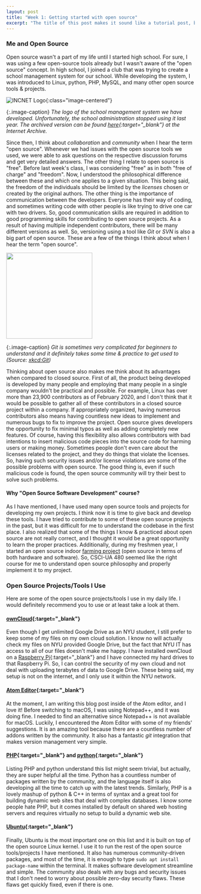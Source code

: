 ```yaml
---
layout: post
title: "Week 1: Getting started with open source"
excerpt: "The title of this post makes it sound like a tutorial post, but this post is actually about my journey with open source"
---
```


### Me and Open Source
Open source wasn't a part of my life until I started high school. For sure, I was using a few open-source tools already but I wasn't aware of the "open source" concept. In high school, I joined a club that was trying to create a school management system for our school. While developing the system, I was introduced to Linux, python, PHP, MySQL, and many other open source tools & projects.

![INCNET Logo](/woswos-weekly/images/incnet.png){:class="image-centered"}

{:.image-caption}
*The logo of the school management system we have developed. Unfortunately, the school administration stopped using it last year. The archived version can be found [here](https://web.archive.org/web/20190724201809/http://incnet.tevitol.org:80/incnet/){:target="_blank"} at the Internet Archive.*

Since then, I think about *collaboration* and *community* when I hear the term "open source". Whenever we had issues with the open source tools we used, we were able to ask questions on the respective discussion forums and get very detailed answers. The other thing I relate to open source is "free". Before last week's class, I was considering "free" as in both "free of charge" and "freedom". Now, I understood the philosophical difference between these and which one applies to a given situation. This being said, the freedom of the individuals should be limited by the *licenses* chosen or created by the original authors. The other thing is the importance of communication between the developers. Everyone has their way of coding, and sometimes writing code with other people is like trying to drive one car with two drivers. So, good communication skills are required in addition to good programming skills for contributing to open source projects. As a result of having multiple independent contributors, there will be many different versions as well. So, versioning using a tool like *Git* or *SVN* is also a big part of open source. These are a few of the things I think about when I hear the term "open source".

<img src="https://imgs.xkcd.com/comics/git.png" width="230" class="image-centered">

{:.image-caption}
*Git is sometimes very complicated for beginners to understand and it definitely takes some time & practice to get used to (Source: [xkcd:Git](https://xkcd.com/1597/))*

Thinking about open source also makes me think about its advantages when compared to closed source. First of all, the product being developed is developed by many people and employing that many people in a single company wouldn't be practical and possible. For example, Linux has over more than 23,900 contributors as of February 2020, and I don't think that it would be possible to gather all of these contributors in a closed source project within a company. If appropriately organized, having numerous contributors also means having countless new ideas to implement and numerous bugs to fix to improve the project. Open source gives developers the opportunity to fix minimal typos as well as adding completely new features. Of course, having this flexibility also allows contributors with bad intentions to insert malicious code pieces into the source code for harming users or making money. Sometimes people don't even care about the licenses related to the project, and they do things that violate the licenses. So, having such security issues and/or license violations are some of the possible problems with open source. The good thing is, even if such malicious code is found, the open source community will try their best to solve such problems.


#### Why "Open Source Software Development" course?
As I have mentioned, I have used many open source tools and projects for developing my own projects. I think now it is time to give back and develop these tools. I have tried to contribute to some of these open source projects in the past, but it was difficult for me to understand the codebase in the first place. I also realized that some of the things I know & practiced about open source are not really correct, and I thought it would be a great opportunity to learn the proper practices. Additionally, during my freshmen year, I started an open source indoor [farming project](https://reimagine.farm/) (open source in terms of both hardware and software). So, CSCI-UA 480 seemed like the right course for me to understand open source philosophy and properly implement it to my project.


### Open Source Projects/Tools I Use
Here are some of the open source projects/tools I use in my daily life. I would definitely recommend you to use or at least take a look at them.
#### [ownCloud](https://owncloud.org/){:target="_blank"}
Even though I get unlimited Google Drive as an NYU student, I still prefer to keep some of my files on my own cloud solution. I know no will actually check my files on NYU provided Google Drive, but the fact that NYU IT has access to all of our files doesn't make me happy. I have installed ownCloud on a [Raspberry Pi](https://www.raspberrypi.org/){:target="_blank"} and I have connected my hard drives to that Raspberry Pi. So, I can control the security of my own cloud and not deal with uploading terabytes of data to Google Drive. These being said, my setup is not on the internet, and I only use it within the NYU network.

#### [Atom Editor](https://atom.io/){:target="_blank"}
At the moment, I am writing this blog post inside of the Atom editor, and I love it! Before switching to macOS, I was using Notepad++, and it was doing fine. I needed to find an alternative since Notepad++ is not available for macOS. Luckily, I encountered the Atom Editor with some of my friends' suggestions. It is an amazing tool because there are a countless number of addons written by the community. It also has a fantastic *git* integration that makes version management very simple.

#### [PHP](https://www.php.net/){:target="_blank"} and [python](https://www.python.org/){:target="_blank"}
Listing PHP and python understand this list might seem trivial, but actually, they are super helpful all the time. Python has a countless number of packages written by the community, and the language itself is also developing all the time to catch up with the latest trends. Similarly, PHP is a lovely mashup of python & C++ in terms of syntax and a great tool for building dynamic web sites that deal with complex databases. I know some people hate PHP, but it comes installed by default on shared web hosting servers and requires virtually no setup to build a dynamic web site.

#### [Ubuntu](https://ubuntu.com/){:target="_blank"}
Finally, Ubuntu is the most important one on this list and it is built on top of the open source Linux kernel. I use it to run the rest of the open source tools/projects I have mentioned. It also has numerous community-driven packages, and most of the time, it is enough to type `sudo apt install package-name` within the terminal. It makes software development streamline and simple. The community also deals with any bugs and security issues that I don't need to worry about possible zero-day security flaws. These flaws get quickly fixed, even if there is one.
